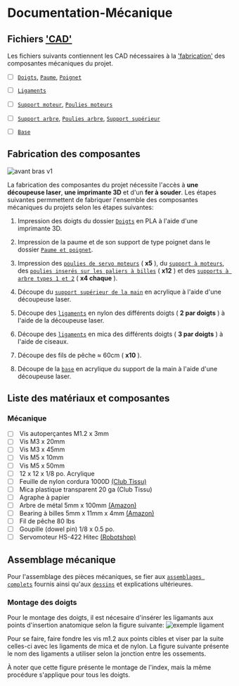 # Documentation-Mécanique

## Fichiers ['CAD'](./CAD/)
Les fichiers suivants contiennent les CAD nécessaires à la ['fabrication'](##Fabrication%20des%20composantes) des composantes mécaniques du projet.

- [ ]  [`Doigts`](./CAD/Doigts/), [`Paume`](./CAD/Paume%20et%20poignet//), [`Poignet`](./CAD/Paume%20et%20poignet//) <br>
- [ ]  [`Ligaments`](./CAD/Doigts//) <br>
- [ ]  [`Support moteur`](./CAD/Moteurs%20support%20et%20poulies/), [`Poulies moteurs`](./CAD/Moteurs%20support%20et%20poulies/) <br>
- [ ]  [`Support arbre`](./CAD/M%C3%A9canisme%20redirection%20fils/), [`Poulies arbre`](./CAD/M%C3%A9canisme%20redirection%20fils/), [`Support supérieur`](./CAD/M%C3%A9canisme%20redirection%20fils/) <br>
- [ ]  [`Base`](./CAD/Plaque%20montage/) <br>



## Fabrication des composantes
![avant bras v1](https://user-images.githubusercontent.com/92990215/232235138-21b190a2-598d-4fa9-a9e3-5926b624a40c.png)


La fabrication des composantes du projet nécessite l'accès à **une découpeuse laser**, **une imprimante 3D** et d'un **fer à souder**. 
Les étapes suivantes permmettent de fabriquer l'ensemble des composantes mécaniques du projets selon les étapes suivantes:

1. Impression des doigts du dossier [`Doigts`](./CAD/Doigts/) en PLA à l'aide d'une imprimante 3D.

2. Impression de la paume et de son support de type poignet dans le dossier [`Paume et poignet`](./CAD/Paume%20et%20poignet//).

3. Impression des [`poulies de servo moteurs`](./CAD/Moteurs%20support%20et%20poulies/)  ( **x5** ), du [`support à moteurs`](./CAD/Moteurs%20support%20et%20poulies/), des [`poulies inserés sur les paliers à billes`](./CAD/M%C3%A9canisme%20redirection%20fils/) ( **x12** ) et des [`supports à arbre types 1 et 2`](./CAD/M%C3%A9canisme%20redirection%20fils/) ( **x4 chaque** ).

4. Découpe du [`support supérieur de la main`](./CAD/M%C3%A9canisme%20redirection%20fils/) en acrylique à l'aide d'une découpeuse laser.

4. Découpe des [`ligaments`](./CAD/Ligaments/) en nylon des différents doigts ( **2 par doigts** ) à l'aide de la découpeuse laser.

5. Découpe des [`ligaments`](./CAD/Ligaments/) en mica des différents doigts ( **3 par doigts** ) à l'aide de ciseaux.

6. Découpe des fils de pêche ≈ 60cm ( **x10** ).

7. Découpe de la [`base`](./CAD/Plaque%20montage/) en acrylique du support de la main à l'aide d'une découpeuse laser. 

## Liste des matériaux et composantes
### **Mécanique**
- [ ] &nbsp;Vis autoperçantes M1.2 x 3mm <br>
- [ ] &nbsp;Vis M3 x 20mm <br>
- [ ] &nbsp;Vis M3 x 45mm <br>
- [ ] &nbsp;Vis M5 x 10mm <br>
- [ ] &nbsp;Vis M5 x 50mm <br>
- [ ] &nbsp;12 x 12 x 1/8 po. Acrylique <br>
- [ ] &nbsp;Feuille de nylon cordura 1000D [(Club Tissu)](https://www.clubtissus.com/fr/nylon-cordura-1000d-noir?fbclid=IwAR1-LkjzjMgMWKu80fnkrolP66I-jkD7ACOhfdXqo_PhgQrl8uaRKlY1G78) <br>
- [ ] &nbsp;Mica plastique transparent 20 ga (Club Tissu) <br>
- [ ] &nbsp;Agraphe à papier <br>
- [ ] &nbsp;Arbre de métal 5mm x 100mm [(Amazon)](https://www.amazon.ca/dp/B01B27MJC6?psc=1&ref=ppx_yo2ov_dt_b_product_details&fbclid=IwAR362ei__UgU11dEIUVBtTV-3JzH9szivByOdhoxnguKB56Yidi5-6fRLzg) <br>
- [ ] &nbsp;Bearing à billes 5mm x 11mm x 4mm [(Amazon)](https://www.amazon.ca/dp/B07GBTWLCZ?ref=ppx_yo2ov_dt_b_product_details&th=1&fbclid=IwAR22SOt6oHsRRFlgVRrsB5KiavJjqLkp366aq2QIwt-hIwIwVPaSqANGHF4) <br>
- [ ] &nbsp;Fil de pêche 80 lbs <br>
- [ ] &nbsp;Goupille (dowel pin) 1/8 x 0.5 po. <br> 
- [ ] &nbsp;Servomoteur HS-422 Hitec [(Robotshop)](https://ca.robotshop.com/fr/products/hitec-hs-422-servo-motor) <br>

## Assemblage mécanique
Pour l'assemblage des pièces mécaniques, se fier aux [`assemblages complets`](./CAD/Assemblages%20complets/) fournis ainsi qu'aux [`dessins`](./Dessins/) et explications ultérieures.

### **Montage des doigts**
Pour le montage des doigts, il est nécesaire d'insérer les ligamants aux points d'insertion anatomique selon la figure suivante:
![exemple ligament](https://user-images.githubusercontent.com/92990215/232253651-91426f68-5720-48be-8098-8d6ce0e7ebe7.png)

Pour se faire, faire fondre les vis m1.2 aux points cibles et viser par la suite celles-ci avec les ligaments de mica et de nylon. La figure suivante présente le nom des ligaments a utiliser selon la jonction entre les ossements.

À noter que cette figure présente le montage de l'index, mais la même procédure s'applique pour tous les doigts.

